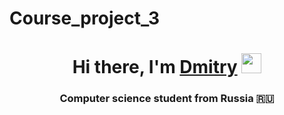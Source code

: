# Course_project_3
<h1 align="center">Hi there, I'm <a href="[https://daniilshat.ru/](https://instagram.com/timiroffbigpets)" target="_blank">Dmitry</a> 
<img src="https://github.com/blackcater/blackcater/raw/main/images/Hi.gif" height="32"/></h1>
<h3 align="center">Computer science student from Russia 🇷🇺</h3>


